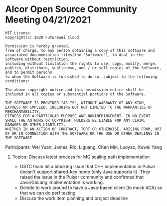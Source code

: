 # Alcor Open Source Community Meeting 04/21/2021


    MIT License
    Copyright(c) 2020 Futurewei Cloud

    Permission is hereby granted,
    free of charge, to any person obtaining a copy of this software and associated documentation files(the "Software"), to deal in the Software without restriction,
    including without limitation the rights to use, copy, modify, merge, publish, distribute, sublicense, and / or sell copies of the Software, and to permit persons
    to whom the Software is furnished to do so, subject to the following conditions:

    The above copyright notice and this permission notice shall be included in all copies or substantial portions of the Software.

    THE SOFTWARE IS PROVIDED "AS IS", WITHOUT WARRANTY OF ANY KIND, EXPRESS OR IMPLIED, INCLUDING BUT NOT LIMITED TO THE WARRANTIES OF MERCHANTABILITY,
    FITNESS FOR A PARTICULAR PURPOSE AND NONINFRINGEMENT. IN NO EVENT SHALL THE AUTHORS OR COPYRIGHT HOLDERS BE LIABLE FOR ANY CLAIM, DAMAGES OR OTHER LIABILITY,
    WHETHER IN AN ACTION OF CONTRACT, TORT OR OTHERWISE, ARISING FROM, OUT OF OR IN CONNECTION WITH THE SOFTWARE OR THE USE OR OTHER DEALINGS IN THE SOFTWARE.


    

Participants: Wei Yuan, James, Rio, Liguang, Chen Min, Luoyao, Xuwei Yang

1. Topics: Discuss latest process for MQ scaling path implementation

    * USTC team hit a blocking issue that C++ implementation in Pulsar doesn't support shared-key mode (only Java supports it). They raised the issue in the Pulsar community and confirmed that Java/GoLang implementation is working. 
    * Decide to work around to have a Java-based client (to mock ACA) so that we can do perf testing
    * Discuss the work item planning and project deadline